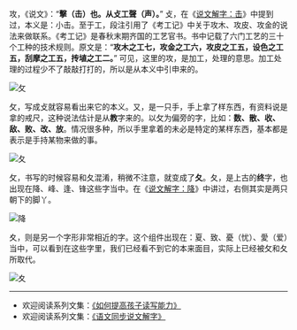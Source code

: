 攻，《说文》：“**擊（击）也。从攴工聲（声）。**”  攴，在《[说文解字：击](http://www.jianshu.com/p/1133641d3895)》中提到过，本义是：小击。至于工，段注引用了《考工记》中关于攻木、攻皮、攻金的说法来做联系。《考工记》是春秋末期齐国的工艺官书。书中记载了六门工艺的三十个工种的技术规则。原文是：“**攻木之工七，攻金之工六，攻皮之工五，设色之工五，刮摩之工五，抟埴之工二。**” 可见，这里的攻，是加工，处理的意思。加工处理的过程少不了敲敲打打的，所以是从本义中引申来的。

![攵](http://upload-images.jianshu.io/upload_images/275449-f1e68caae81d5bfd.png?imageMogr2/auto-orient/strip%7CimageView2/2/w/1240)

攵，写成攴就容易看出来它的本义。又，是一只手，手上拿了样东西，有资料说是拿的戒尺，这种说法估计是从**教**字来的。以攵为偏旁的字，比如：**数、散、收、敌、败、改、放**。情况很多种，所以手里拿着的未必是特定的某样东西，基本都是表示是手持某物来做的事。


![夂](http://upload-images.jianshu.io/upload_images/275449-a934bfef7a7c0ad9.png?imageMogr2/auto-orient/strip%7CimageView2/2/w/1240)

攵，书写的时候容易和夂混淆，稍微不注意，就变成了**夂**。夂，是上古的**终**字，也出现在降、峰、逢、锋这些字当中。在《[说文解字：降](http://www.jianshu.com/p/d4ed570ddd28)》中讲过，右侧其实是两只朝下的脚丫。

![降](http://upload-images.jianshu.io/upload_images/275449-97df2a46b82bb99e.png?imageMogr2/auto-orient/strip%7CimageView2/2/w/1240)


夊，则是另一个字形非常相近的字。这个组件出现在：夏、致、憂（忧）、愛（爱）当中，可以看到在这些字里，我们已经看不到它的本来面目，实际上已经被攵和夂所取代。

![夊](http://upload-images.jianshu.io/upload_images/275449-dda7b5109ca53e31.png?imageMogr2/auto-orient/strip%7CimageView2/2/w/1240)

----
* 欢迎阅读系列文集：[《如何提高孩子读写能力》](http://www.jianshu.com/nb/8869173)
* 欢迎阅读系列文集：[《语文同步说文解字》](http://www.jianshu.com/notebooks/6718880/latest)
